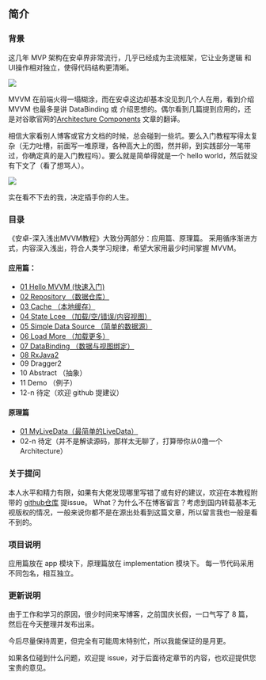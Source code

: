 ## 简介 ##

### 背景 ###
这几年 MVP 架构在安卓界非常流行，几乎已经成为主流框架，它让业务逻辑 和 UI操作相对独立，使得代码结构更清晰。

![](http://upload-images.jianshu.io/upload_images/2036280-f4bf081e57dbdfff.jpg?imageMogr2/auto-orient/strip%7CimageView2/2/w/1240)

MVVM 在前端火得一塌糊涂，而在安卓这边却基本没见到几个人在用，看到介绍 MVVM 也最多是讲 DataBinding 或 介绍思想的。偶尔看到几篇提到应用的，还是对谷歌官网的[Architecture Components](https://developer.android.com/topic/libraries/architecture/index.html) 文章的翻译。

相信大家看别人博客或官方文档的时候，总会碰到一些坑。要么入门教程写得太复杂（无力吐槽，前面写一堆原理，各种高大上的图，然并卵，到实践部分一笔带过，你确定真的是入门教程吗）。要么就是简单得就是一个 hello world，然后就没有下文了（看了想骂人）。

![](http://upload-images.jianshu.io/upload_images/2036280-aedda65b339fb994.jpg?imageMogr2/auto-orient/strip%7CimageView2/2/w/1240)

实在看不下去的我，决定插手你的人生。

### 目录 ###

《安卓-深入浅出MVVM教程》大致分两部分：应用篇、原理篇。
采用循序渐进方式，内容深入浅出，符合人类学习规律，希望大家用最少时间掌握 MVVM。

#### 应用篇： ####
- [01 Hello MVVM (快速入门)](http://www.jianshu.com/p/bcdb7c2a07eb)
- [02 Repository （数据仓库）](http://www.jianshu.com/p/6a1e32206dfc)
- [03 Cache （本地缓存）](http://www.jianshu.com/p/cf9482d71241)
- [04 State Lcee （加载/空/错误/内容视图）](http://www.jianshu.com/p/26de1ad0a423)
- [05 Simple Data Source （简单的数据源）](http://www.jianshu.com/p/246b54237e5d)
- [06 Load More （加载更多）](http://www.jianshu.com/p/7ace2a416587)
- [07 DataBinding （数据与视图绑定）](http://www.jianshu.com/p/dba2023b07e3)
- [08 RxJava2](http://www.jianshu.com/p/fcee079651d6)
- 09 Dragger2
- 10 Abstract （抽象）
- 11 Demo （例子）
- 12-n 待定（欢迎 github 提建议）

#### 原理篇 ####
- [01 MyLiveData（最简单的LiveData）](http://www.jianshu.com/p/74190725cf9c)
- 02-n 待定（并不是解读源码，那样太无聊了，打算带你从0撸一个 Architecture）


### 关于提问 ###
本人水平和精力有限，如果有大佬发现哪里写错了或有好的建议，欢迎在本教程附带的 [github仓库](https://github.com/ittianyu/MVVM) 提issue。
What？为什么不在博客留言？考虑到国内转载基本无视版权的情况，一般来说你都不是在源出处看到这篇文章，所以留言我也一般是看不到的。

### 项目说明 ###

应用篇放在 app 模块下，原理篇放在 implementation 模块下。
每一节代码采用不同包名，相互独立。


### 更新说明 ###

由于工作和学习的原因，很少时间来写博客，之前国庆长假，一口气写了 8 篇，然后在今天整理并发布出来。

今后尽量保持周更，但完全有可能周末特别忙，所以我能保证的是月更。

如果各位碰到什么问题，欢迎提 issue，对于后面待定章节的内容，也欢迎提供您宝贵的意见。
